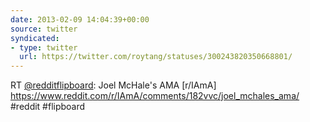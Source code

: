 ```yaml
---
date: 2013-02-09 14:04:39+00:00
source: twitter
syndicated:
- type: twitter
  url: https://twitter.com/roytang/statuses/300243820350668801/
---
```


RT [@redditflipboard](https://twitter.com/redditflipboard/): Joel McHale's AMA [r/IAmA] https://www.reddit.com/r/IAmA/comments/182vvc/joel_mchales_ama/ #reddit #flipboard